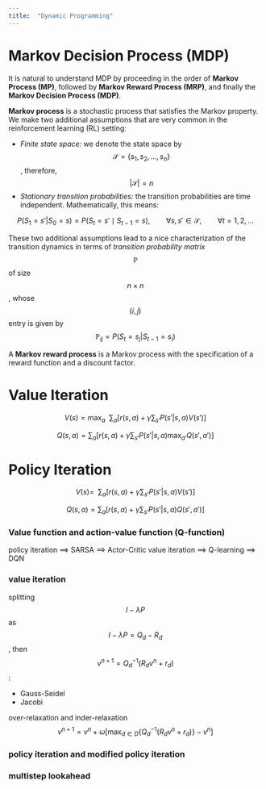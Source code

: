 ```yaml
---
title:  "Dynamic Programming"
---
```


# Markov Decision Process (MDP)
It is natural to understand MDP by proceeding in the order of **Markov Process (MP)**, followed by **Markov Reward Process (MRP)**, and finally the **Markov Decision Process (MDP)**. 

**Markov process** is a stochastic process that satisfies the Markov property. We make two additional assumptions that are very common in the reinforcement learning (RL) setting:

* *Finite state space:* we denote the state space by $$\mathcal{S}=\{s_1,s_2,\dots,s_n\}$$, therefore, $$\vert\mathcal{S}\vert=n$$
* *Stationary transition probabilities:* the transition probabilities are time independent. Mathematically, this means:

$$P(S_1=s'\vert S_0=s)=P(S_t=s'\mid S_{t-1}=s),\qquad\forall s, s'\in\mathcal{S},\qquad\forall t=1, 2, \dots$$

These two additional assumptions lead to a nice characterization of the transition dynamics in terms of *transition probability matrix* $$\mathbb{P}$$ of size $$n\times n$$, whose $$(i,j)$$ entry is given by $$\mathbb{P}_{ij}=P(S_t=s_j\vert S_{t-1}=s_i)$$

A **Markov reward process** is a Markov process with the specification of a reward function and a discount factor.

# Value Iteration

$$V(s)=\max_a\enspace\sum_a\left[r(s,a)+\gamma\sum_{s'}P(s'\vert s, a)V(s')\right]$$

$$Q(s,a)=\sum_a\left[r(s,a)+\gamma\sum_{s'}P(s'\vert s, a)\max_{a'}Q(s',a')\right]$$

# Policy Iteration

$$V(s)=\enspace\sum_a\left[r(s,a)+\gamma\sum_{s'}P(s'\vert s, a)V(s')\right]$$

$$Q(s,a)=\sum_a\left[r(s,a)+\gamma\sum_{s'}P(s'\vert s, a)Q(s',a')\right]$$






### Value function and action-value function (Q-function)

policy iteration ==> SARSA ==> Actor-Critic
value iteration ==> Q-learning ==> DQN

### value iteration
splitting $$I-\lambda P$$ as $$I-\lambda P = Q_d-R_d$$, then $$v^{n+1}=Q_d^{-1}(R_dv^n+r_d)$$:
* Gauss-Seidel
* Jacobi

over-relaxation and inder-relaxation
$$v^{n+1}=v^n+\omega\left[\max_{d\in D}\{Q_d^{-1}(R_dv^n+r_d)\}-v^n\right]$$

### policy iteration and modified policy iteration

### multistep lookahead
